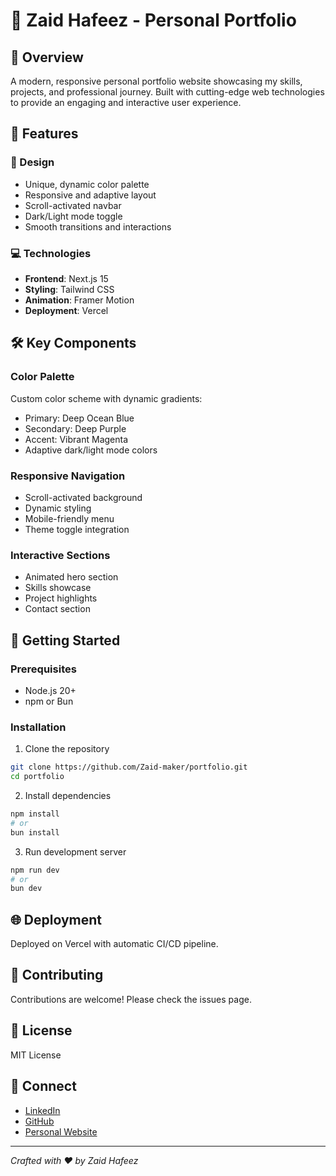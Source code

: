 # 🚀 Zaid Hafeez - Personal Portfolio

## 📝 Overview
A modern, responsive personal portfolio website showcasing my skills, projects, and professional journey. Built with cutting-edge web technologies to provide an engaging and interactive user experience.

## 🌟 Features

### 🎨 Design
- Unique, dynamic color palette
- Responsive and adaptive layout
- Scroll-activated navbar
- Dark/Light mode toggle
- Smooth transitions and interactions

### 💻 Technologies
- **Frontend**: Next.js 15
- **Styling**: Tailwind CSS
- **Animation**: Framer Motion
- **Deployment**: Vercel

## 🛠 Key Components

### Color Palette
Custom color scheme with dynamic gradients:
- Primary: Deep Ocean Blue
- Secondary: Deep Purple
- Accent: Vibrant Magenta
- Adaptive dark/light mode colors

### Responsive Navigation
- Scroll-activated background
- Dynamic styling
- Mobile-friendly menu
- Theme toggle integration

### Interactive Sections
- Animated hero section
- Skills showcase
- Project highlights
- Contact section

## 🚀 Getting Started

### Prerequisites
- Node.js 20+
- npm or Bun

### Installation
1. Clone the repository
```bash
git clone https://github.com/Zaid-maker/portfolio.git
cd portfolio
```

2. Install dependencies
```bash
npm install
# or
bun install
```

3. Run development server
```bash
npm run dev
# or
bun dev
```

## 🌐 Deployment
Deployed on Vercel with automatic CI/CD pipeline.

## 🤝 Contributing
Contributions are welcome! Please check the issues page.

## 📄 License
MIT License

## 🔗 Connect
- [LinkedIn](https://linkedin.com/in/zaid-hafeez-7084b0149)
- [GitHub](https://github.com/Zaid-maker)
- [Personal Website](https://zaidhafeez.dev)

---

*Crafted with ❤️ by Zaid Hafeez*
